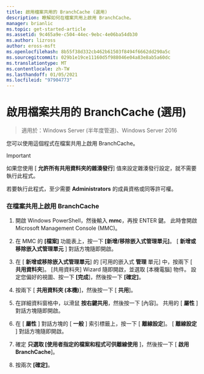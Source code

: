 ```yaml
---
title: 啟用檔案共用的 BranchCache (選用)
description: 瞭解如何在檔案共用上啟用 BranchCache。
manager: brianlic
ms.topic: get-started-article
ms.assetid: 9c465a9e-c504-44ec-9ebc-4e06ba54db30
ms.author: lizross
author: eross-msft
ms.openlocfilehash: 8b55f38d332cb462b61503f8494f6662dd290a5c
ms.sourcegitcommit: 029b1e19ce11160d5f988046e04a83e8ab5a60dc
ms.translationtype: MT
ms.contentlocale: zh-TW
ms.lasthandoff: 01/05/2021
ms.locfileid: "97904773"
---
```

# <a name="enable-branchcache-on-a-file-share-optional"></a>啟用檔案共用的 BranchCache (選用)

>適用於：Windows Server (半年度管道)、Windows Server 2016

您可以使用這個程式在檔案共用上啟用 BranchCache。

> [!IMPORTANT]
> 如果您使用 [ **允許所有共用資料夾的雜湊發行**] 值來設定雜湊發行設定，就不需要執行此程式。

若要執行此程式，至少需要 **Administrators** 的成員資格或同等許可權。

### <a name="to-enable-branchcache-on-a-file-share"></a>在檔案共用上啟用 BranchCache

1.  開啟 Windows PowerShell，然後輸入 **mmc**，再按 ENTER 鍵。 此時會開啟 Microsoft Management Console (MMC)。

2.  在 MMC 的 **[檔案]** 功能表上，按一下 **[新增/移除嵌入式管理單元]**。 [ **新增或移除嵌入式管理單元** ] 對話方塊隨即開啟。

3.  在 [ **新增或移除嵌入式管理單元**] 的 [可用的嵌入式 **管理** 單元] 中，按兩下 [ **共用資料夾**]。 [共用資料夾] Wizard 隨即開啟，並選取 [本機電腦] 物件。 設定您偏好的視圖、按一下 **[完成**]，然後按一下 **[確定]**。

4.  按兩下 [ **共用資料夾 (本機)**]，然後按一下 [ **共用**]。

5.  在詳細資料窗格中，以滑鼠 **按右鍵共用**，然後按一下 [內容]。 共用的 [ **屬性** ] 對話方塊隨即開啟。

6.  在 [ **屬性** ] 對話方塊的 [ **一般** ] 索引標籤上，按一下 [ **離線設定**]。 [ **離線設定** ] 對話方塊隨即開啟。

7.  確定 **只選取 [使用者指定的檔案和程式可供離線使用** ]，然後按一下 [ **啟用 BranchCache**]。

8.  按兩次 **[確定]**。


